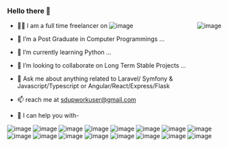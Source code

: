 ### Hello there 👋


- 👨‍💻 I am a full time freelancer on   ![image](https://github.com/sdupworkuser/sdupworkuser/assets/27762337/62e33fbc-85ee-4340-b94d-177d678a1ea8)
                          &nbsp;&nbsp;&nbsp;&nbsp;&nbsp;&nbsp;&nbsp;&nbsp;&nbsp;&nbsp;&nbsp;&nbsp;&nbsp;&nbsp;&nbsp;&nbsp;&nbsp;&nbsp;&nbsp;&nbsp;&nbsp;&nbsp; &nbsp;&nbsp;&nbsp;&nbsp;&nbsp;&nbsp; &nbsp;&nbsp;&nbsp;&nbsp;&nbsp;&nbsp;   ![image](https://github.com/sdupworkuser/sdupworkuser/assets/27762337/f25685d3-8c17-47e5-9f9b-65d1cccc3b88)
- 🔭 I’m a Post Graduate in Computer Programmings ...
- 🌱 I’m currently learning Python ...
- 👯 I’m looking to collaborate on Long Term Stable Projects ... 
- 💬 Ask me about anything related to Laravel/ Symfony & Javascript/Typescript or Angular/React/Express/Flask
- 📫 reach me at sdupworkuser@gmail.com

- 🤔 I can help you with-

![image](https://github.com/sdupworkuser/sdupworkuser/assets/27762337/5aee74df-dbc5-4cab-9071-46fee6c679e5)
![image](https://github.com/sdupworkuser/sdupworkuser/assets/27762337/95b025b1-3260-4cde-b930-e99b8b412c34)
![image](https://github.com/sdupworkuser/sdupworkuser/assets/27762337/3a696c14-a620-452b-a9fa-e0f234c4715d)
![image](https://github.com/sdupworkuser/sdupworkuser/assets/27762337/5407317d-794a-4166-9d7d-46c9363662ff)
![image](https://github.com/sdupworkuser/sdupworkuser/assets/27762337/af52fbc5-9984-4b18-9fbe-e69d2424fdb1)
![image](https://github.com/sdupworkuser/sdupworkuser/assets/27762337/0913384a-a6a8-4fc5-a65f-f38c64353fbf)
![image](https://github.com/sdupworkuser/sdupworkuser/assets/27762337/ce86b037-5c50-43e5-a1c6-41d3ed5b21cd)
![image](https://github.com/sdupworkuser/sdupworkuser/assets/27762337/d983af8f-1571-4a4c-ad49-1d2129bb9f7d)
![image](https://github.com/sdupworkuser/sdupworkuser/assets/27762337/09b17755-88ad-4eff-b823-01b4c4be23e8)
![image](https://github.com/sdupworkuser/sdupworkuser/assets/27762337/bb49557e-45bf-4a67-afa6-c1986c37f68c)
![image](https://github.com/sdupworkuser/sdupworkuser/assets/27762337/29c8088d-a9fd-4fea-b777-e676bf85029b)
![image](https://github.com/sdupworkuser/sdupworkuser/assets/27762337/9e8ad804-3e59-421b-82b6-eaba355a7af8)
![image](https://github.com/sdupworkuser/sdupworkuser/assets/27762337/7aefc6fb-c197-4374-baf5-468620fab777)
![image](https://github.com/sdupworkuser/sdupworkuser/assets/27762337/3d83db21-4f2b-4ad7-8fb3-f3e491dd078e)
![image](https://github.com/sdupworkuser/sdupworkuser/assets/27762337/38a56ed2-04d5-46d0-8d25-014726eb38ec)
![image](https://github.com/sdupworkuser/sdupworkuser/assets/27762337/074b93a9-6277-426a-a0a6-980be53cd37a)






<!--
**sdupworkuser/sdupworkuser** is a ✨ _special_ ✨ repository because its `README.md` (this file) appears on your GitHub profile.

Here are some ideas to get you started:

- 🔭 I’m currently working on ...
- 🌱 I’m currently learning ...
- 👯 I’m looking to collaborate on ...
- 🤔 I’m looking for help with ...
- 💬 Ask me about ...
- 📫 How to reach me: ...
- 😄 Pronouns: ...
- ⚡ Fun fact: ...
-->
